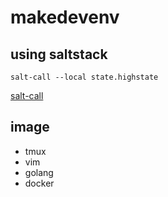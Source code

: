 # makedevenv

## using saltstack

```
salt-call --local state.highstate
```

[salt-call](https://docs.saltstack.com/en/latest/ref/cli/salt-call.html)

## image

- tmux
- vim
- golang
- docker
